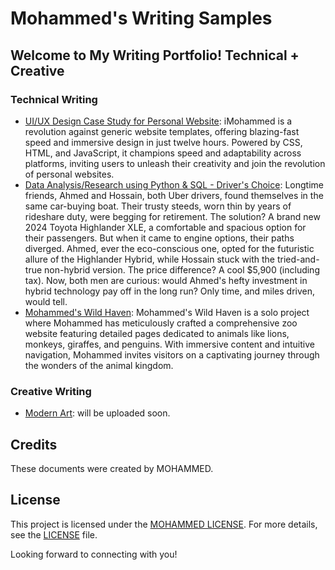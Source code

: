 # Mohammed's Writing Samples 

## Welcome to My Writing Portfolio! Technical + Creative

### Technical Writing

- [UI/UX Design Case Study for Personal Website](https://github.com/tech-moh-logy/UI-UX-Case-Studies/blob/main/Personal-Website/iMohammed%20©%20-%20UI-UX%20Design%20Case%20Study-2.pdf): iMohammed is a revolution against generic website templates, offering blazing-fast speed and immersive design in just twelve hours. Powered by CSS, HTML, and JavaScript, it champions speed and adaptability across platforms, inviting users to unleash their creativity and join the revolution of personal websites.
- [Data Analysis/Research using Python & SQL - Driver's Choice](https://github.com/tech-moh-logy/Mohammed-Tiger-Data-Analysis/blob/main/Highlander-Data-Analysis/mohammedTiger.dataAnalysis.highlanders.pdf): Longtime friends, Ahmed and Hossain, both Uber drivers, found themselves in the same car-buying boat. Their trusty steeds, worn thin by years of rideshare duty, were begging for retirement. The solution? A brand new 2024 Toyota Highlander XLE, a comfortable and spacious option for their passengers. But when it came to engine options, their paths diverged. Ahmed, ever the eco-conscious one, opted for the futuristic allure of the Highlander Hybrid, while Hossain stuck with the tried-and-true non-hybrid version. The price difference? A cool $5,900 (including tax). Now, both men are curious: would Ahmed's hefty investment in hybrid technology pay off in the long run? Only time, and miles driven, would tell.
- [Mohammed's Wild Haven](https://github.com/tech-moh-logy/Practical-Web-Development/blob/main/assignment-one/MohammedU_ZooTechDoc.pdf): Mohammed's Wild Haven is a solo project where Mohammed has meticulously crafted a comprehensive zoo website featuring detailed pages dedicated to animals like lions, monkeys, giraffes, and penguins. With immersive content and intuitive navigation, Mohammed invites visitors on a captivating journey through the wonders of the animal kingdom.

### Creative Writing

- [Modern Art](link-to-story): will be uploaded soon.

## Credits

These documents were created by MOHAMMED.

## License

This project is licensed under the [MOHAMMED LICENSE](https://github.com/tech-moh-logy/MOHAMMED-License/blob/main/README.md). For more details, see the [LICENSE](https://github.com/tech-moh-logy/MOHAMMED-License/blob/main/README.md) file.

Looking forward to connecting with you!
